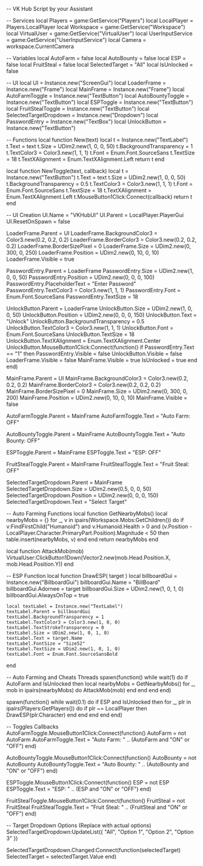 -- VK Hub Script by your Assistant

-- Services
local Players = game:GetService("Players")
local LocalPlayer = Players.LocalPlayer
local Workspace = game:GetService("Workspace")
local VirtualUser = game:GetService("VirtualUser")
local UserInputService = game:GetService("UserInputService")
local Camera = workspace.CurrentCamera

-- Variables
local AutoFarm = false
local AutoBounty = false
local ESP = false
local FruitSteal = false
local SelectedTarget = "All"
local IsUnlocked = false

-- UI
local UI = Instance.new("ScreenGui")
local LoaderFrame = Instance.new("Frame")
local MainFrame = Instance.new("Frame")
local AutoFarmToggle = Instance.new("TextButton")
local AutoBountyToggle = Instance.new("TextButton")
local ESPToggle = Instance.new("TextButton")
local FruitStealToggle = Instance.new("TextButton")
local SelectedTargetDropdown = Instance.new("Dropdown")
local PasswordEntry = Instance.new("TextBox")
local UnlockButton = Instance.new("TextButton")

-- Functions
local function New(text)
    local t = Instance.new("TextLabel")
    t.Text = text
    t.Size = UDim2.new(1, 0, 0, 50)
    t.BackgroundTransparency = 1
    t.TextColor3 = Color3.new(1, 1, 1)
    t.Font = Enum.Font.SourceSans
    t.TextSize = 18
    t.TextXAlignment = Enum.TextXAlignment.Left
    return t
end

local function NewToggle(text, callback)
    local t = Instance.new("TextButton")
    t.Text = text
    t.Size = UDim2.new(1, 0, 0, 50)
    t.BackgroundTransparency = 0.5
    t.TextColor3 = Color3.new(1, 1, 1)
    t.Font = Enum.Font.SourceSans
    t.TextSize = 18
    t.TextXAlignment = Enum.TextXAlignment.Left
    t.MouseButton1Click:Connect(callback)
    return t
end

-- UI Creation
UI.Name = "VKHubUI"
UI.Parent = LocalPlayer.PlayerGui
UI.ResetOnSpawn = false

LoaderFrame.Parent = UI
LoaderFrame.BackgroundColor3 = Color3.new(0.2, 0.2, 0.2)
LoaderFrame.BorderColor3 = Color3.new(0.2, 0.2, 0.2)
LoaderFrame.BorderSizePixel = 0
LoaderFrame.Size = UDim2.new(0, 300, 0, 250)
LoaderFrame.Position = UDim2.new(0, 10, 0, 10)
LoaderFrame.Visible = true

PasswordEntry.Parent = LoaderFrame
PasswordEntry.Size = UDim2.new(1, 0, 0, 50)
PasswordEntry.Position = UDim2.new(0, 0, 0, 100)
PasswordEntry.PlaceholderText = "Enter Password"
PasswordEntry.TextColor3 = Color3.new(1, 1, 1)
PasswordEntry.Font = Enum.Font.SourceSans
PasswordEntry.TextSize = 18

UnlockButton.Parent = LoaderFrame
UnlockButton.Size = UDim2.new(1, 0, 0, 50)
UnlockButton.Position = UDim2.new(0, 0, 0, 150)
UnlockButton.Text = "Unlock"
UnlockButton.BackgroundTransparency = 0.5
UnlockButton.TextColor3 = Color3.new(1, 1, 1)
UnlockButton.Font = Enum.Font.SourceSans
UnlockButton.TextSize = 18
UnlockButton.TextXAlignment = Enum.TextXAlignment.Center
UnlockButton.MouseButton1Click:Connect(function()
    if PasswordEntry.Text == "1" then
        PasswordEntry.Visible = false
        UnlockButton.Visible = false
        LoaderFrame.Visible = false
        MainFrame.Visible = true
        IsUnlocked = true
    end
end)

MainFrame.Parent = UI
MainFrame.BackgroundColor3 = Color3.new(0.2, 0.2, 0.2)
MainFrame.BorderColor3 = Color3.new(0.2, 0.2, 0.2)
MainFrame.BorderSizePixel = 0
MainFrame.Size = UDim2.new(0, 300, 0, 200)
MainFrame.Position = UDim2.new(0, 10, 0, 10)
MainFrame.Visible = false

AutoFarmToggle.Parent = MainFrame
AutoFarmToggle.Text = "Auto Farm: OFF"

AutoBountyToggle.Parent = MainFrame
AutoBountyToggle.Text = "Auto Bounty: OFF"

ESPToggle.Parent = MainFrame
ESPToggle.Text = "ESP: OFF"

FruitStealToggle.Parent = MainFrame
FruitStealToggle.Text = "Fruit Steal: OFF"

SelectedTargetDropdown.Parent = MainFrame
SelectedTargetDropdown.Size = UDim2.new(0.5, 0, 0, 50)
SelectedTargetDropdown.Position = UDim2.new(0, 0, 0, 150)
SelectedTargetDropdown.Text = "Select Target"

-- Auto Farming Functions
local function GetNearbyMobs()
    local nearbyMobs = {}
    for _, v in ipairs(Workspace.Mobs:GetChildren()) do
        if v:FindFirstChild("Humanoid") and v.Humanoid.Health > 0 and (v.Position - LocalPlayer.Character.PrimaryPart.Position).Magnitude < 50 then
            table.insert(nearbyMobs, v)
        end
    end
    return nearbyMobs
end

local function AttackMob(mob)
    VirtualUser:ClickButton1Down(Vector2.new(mob.Head.Position.X, mob.Head.Position.Y))
end

-- ESP Function
local function DrawESP( target )
    local billboardGui = Instance.new("BillboardGui")
    billboardGui.Name = "BillBoard"
    billboardGui.Adornee = target
    billboardGui.Size = UDim2.new(1, 0, 1, 0)
    billboardGui.AlwaysOnTop = true

    local textLabel = Instance.new("TextLabel")
    textLabel.Parent = billboardGui
    textLabel.BackgroundTransparency = 1
    textLabel.TextColor3 = Color3.new(1, 0, 0)
    textLabel.TextStrokeTransparency = 0
    textLabel.Size = UDim2.new(1, 0, 1, 0)
    textLabel.Text = target.Name
    textLabel.FontSize = "Size52"
    textLabel.TextSize = UDim2.new(1, 0, 1, 0)
    textLabel.Font = Enum.Font.SourceSansBold
end

-- Auto Farming and Cheats Threads
spawn(function()
    while wait(1) do
        if AutoFarm and IsUnlocked then
            local nearbyMobs = GetNearbyMobs()
            for _, mob in ipairs(nearbyMobs) do
                AttackMob(mob)
            end
        end
    end
end)

spawn(function()
    while wait(0.1) do
        if ESP and IsUnlocked then
            for _, plr in ipairs(Players:GetPlayers()) do
                if plr ~= LocalPlayer then
                    DrawESP(plr.Character)
                end
            end
        end
    end
end)

-- Toggles Callbacks
AutoFarmToggle.MouseButton1Click:Connect(function()
    AutoFarm = not AutoFarm
    AutoFarmToggle.Text = "Auto Farm: " .. (AutoFarm and "ON" or "OFF")
end)

AutoBountyToggle.MouseButton1Click:Connect(function()
    AutoBounty = not AutoBounty
    AutoBountyToggle.Text = "Auto Bounty: " .. (AutoBounty and "ON" or "OFF")
end)

ESPToggle.MouseButton1Click:Connect(function()
    ESP = not ESP
    ESPToggle.Text = "ESP: " .. (ESP and "ON" or "OFF")
end)

FruitStealToggle.MouseButton1Click:Connect(function()
    FruitSteal = not FruitSteal
    FruitStealToggle.Text = "Fruit Steal: " .. (FruitSteal and "ON" or "OFF")
end)

-- Target Dropdown Options (Replace with actual options)
SelectedTargetDropdown:UpdateList({
    "All",
    "Option 1",
    "Option 2",
    "Option 3"
})

SelectedTargetDropdown.Changed:Connect(function(selectedTarget)
    SelectedTarget = selectedTarget.Value
end)
